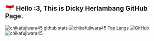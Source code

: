 <h2><img src="https://raw.githubusercontent.com/mpurnomoadji/GameTebakAku-master/master/website/img/animasi-bergerak-bendera-indonesia-0013.gif" width="30px"> Hello :3, This is Dicky Herlambang GitHub Page.</h2>

[![chikafujiwara45 github stats](https://github-readme-stats.vercel.app/api?username=chikafujiwara45&count_private=true&show_icons=true)](https://github.com/chikafujiwara45)
[![chikafujiwara45 Top Langs](https://github-readme-stats.vercel.app/api/top-langs/?username=chikafujiwara45&layout=compact)](https://github.com/chikafujiwara45)
[![GitHub](https://img.shields.io/badge/dynamic/json?logo=github&label=GitHub+Followers&labelColor=282c34&color=181717&query=%24.data.totalSubs&url=https%3A%2F%2Fapi.spencerwoo.com%2Fsubstats%2F%3Fsource%3Dgithub%26queryKey%3Dnicklas373&longCache=true)](https://github.com/chikafujiwara45)
<img src="https://komarev.com/ghpvc/?username=chikafujiwara45&style=flat-square" alt="chikafujiwara45" /><br>

